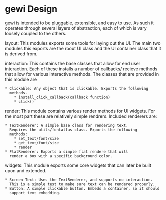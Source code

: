 gewi Design
===========

gewi is intended to be pluggable, extensible, and easy to use.
As such it operates through several layers of abstraction, each
of which is vary loosely coupled to the others.

layout: This modules exports some tools for laying out the UI.
The main two modules this exports are the roout UI class and 
the UI container class that it is derived from.

interaction: This contains the base classes that allow for end
user interaction. Each of these installs a number of callbacks/
recieve methods that allow for various interactive methods.
The classes that are provided in this module are

    * Clickable: Any object that is clickable. Exports the following
      methods.
        * install_click_callback(callback function)
        * click()

render: This module contains various render methods for UI widgets.
For the most part these are relatively simple rendrers. Included 
renderers are:

    * TextRenderer: A simple base class for rendering text.
      Requires the utils/fontatlas class. Exports the following
      methods:
        * set_text/font/size
        * get_text/font/size
        * render
    * FlatRenderer: Exports a simple flat rendere that will
      render a box with a specific background color.
      
widgets: This module exports some core widgets that can later be
built upon and extended.
    
    * Screen Text: Uses the TextRenderer, and supports no interaction.
      This is a simple test to make sure text can be rendered properly.
    * Button: A simple clickable button. Embeds a container, so it should
      support text embedding.
        